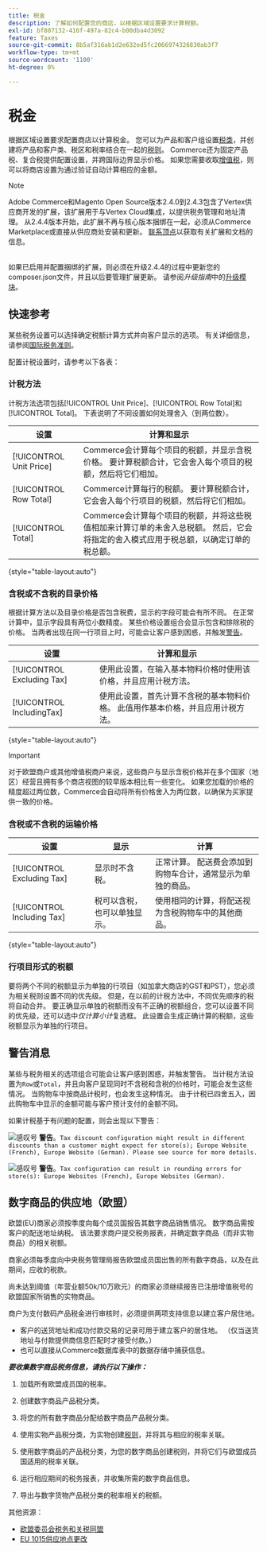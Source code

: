 ```yaml
---
title: 税金
description: 了解如何配置您的商店，以根据区域设置要求计算税额。
exl-id: bf807132-416f-497a-82c4-b00dba4d3092
feature: Taxes
source-git-commit: 8b5af316ab1d2e632ed5fc2066974326830ab3f7
workflow-type: tm+mt
source-wordcount: '1100'
ht-degree: 0%

---
```


# 税金

根据区域设置要求配置商店以计算税金。 您可以为产品和客户组设置[税类](tax-class.md)，并创建将产品和客户类、税区和税率结合在一起的[税则](tax-rules.md)。 Commerce还为固定产品税、复合税提供配置设置，并跨国际边界显示价格。 如果您需要收取[增值税](vat.md)，则可以将商店设置为通过验证自动计算相应的金额。

>[!NOTE]
>
>Adobe Commerce和Magento Open Source版本2.4.0到2.4.3包含了Vertex供应商开发的扩展，该扩展用于与Vertex Cloud集成，以提供税务管理和地址清理。 从2.4.4版本开始，此扩展不再与核心版本捆绑在一起，必须从Commerce Marketplace或直接从供应商处安装和更新。 [联系顶点](https://marketplace.magento.com/partner/vertex_inc)以获取有关扩展和文档的信息。<br><br>
>
>如果已启用并配置捆绑的扩展，则必须在升级2.4.4的过程中更新您的composer.json文件，并且以后要管理扩展更新。 请参阅&#x200B;_升级指南_&#x200B;中的[升级模块](https://experienceleague.adobe.com/docs/commerce-operations/upgrade-guide/modules/upgrade.html)。

## 快速参考

某些税务设置可以选择确定税额计算方式并向客户显示的选项。 有关详细信息，请参阅[国际税务准则](international-tax-guidelines.md)。

配置计税设置时，请参考以下各表：

### 计税方法

计税方法选项包括[!UICONTROL Unit Price]、[!UICONTROL Row Total]和[!UICONTROL Total]。 下表说明了不同设置如何处理舍入（到两位数）。

| 设置 | 计算和显示 |
|--- |--- |
| [!UICONTROL Unit Price] | Commerce会计算每个项目的税额，并显示含税价格。 要计算税额合计，它会舍入每个项目的税额，然后将它们相加。 |
| [!UICONTROL Row Total] | Commerce计算每行的税额。 要计算税额合计，它会舍入每个行项目的税额，然后将它们相加。 |
| [!UICONTROL Total] | Commerce会计算每个项目的税额，并将这些税值相加来计算订单的未舍入总税额。 然后，它会将指定的舍入模式应用于税总额，以确定订单的税总额。 |

{style="table-layout:auto"}

### 含税或不含税的目录价格

根据计算方法以及目录价格是否包含税费，显示的字段可能会有所不同。 在正常计算中，显示字段具有两位小数精度。 某些价格设置组合会显示包含和排除税的价格。 当两者出现在同一行项目上时，可能会让客户感到困惑，并触发[警告](taxes.md#warning-messages)。

| 设置 | 计算和显示 |
|--- |--- |
| [!UICONTROL Excluding Tax] | 使用此设置，在输入基本物料价格时使用该价格，并且应用计税方法。 |
| [!UICONTROL IncludingTax] | 使用此设置，首先计算不含税的基本物料价格。 此值用作基本价格，并且应用计税方法。 |

{style="table-layout:auto"}

>[!IMPORTANT]
>
>对于欧盟商户或其他增值税商户来说，这些商户与显示含税价格并在多个国家（地区）经营且拥有多个商店视图的较早版本相比有一些变化。 如果您加载的价格的精度超过两位数，Commerce会自动将所有价格舍入为两位数，以确保为买家提供一致的价格。

### 含税或不含税的运输价格

| 设置 | 显示 | 计算 |
|--- |--- |--- |
| [!UICONTROL Excluding Tax] | 显示时不含税。 | 正常计算。 配送费会添加到购物车合计，通常显示为单独的商品。 |
| [!UICONTROL Including Tax] | 税可以含税，也可以单独显示。 | 使用相同的计算，将配送视为含税购物车中的其他商品。 |

{style="table-layout:auto"}

### 行项目形式的税额

要将两个不同的税额显示为单独的行项目（如加拿大商店的GST和PST），您必须为相关税则设置不同的优先级。 但是，在以前的计税方法中，不同优先顺序的税将自动合并。 要正确显示单独的税额而没有不正确的税额组合，您可以设置不同的优先级，还可以选中&#x200B;_仅计算小计_&#x200B;复选框。 此设置会生成正确计算的税额，这些税额显示为单独的行项目。

## 警告消息

某些与税务相关的选项组合可能会让客户感到困惑，并触发警告。 当计税方法设置为`Row`或`Total`，并且向客户呈现同时不含税和含税的价格时，可能会发生这些情况。 当购物车中按商品计税时，也会发生这种情况。 由于计税已四舍五入，因此购物车中显示的金额可能与客户预计支付的金额不同。

如果计税基于有问题的配置，则会出现以下警告：

![感叹号](../assets/icon-warning.png) **警告**。`Tax discount configuration might result in different discounts than a customer might expect for store(s); Europe Website (French), Europe Website (German). Please see source for more details.`

![感叹号](../assets/icon-warning.png) **警告**。`Tax configuration can result in rounding errors for store(s): Europe Websites (French), Europe Websites (German).`

## 数字商品的供应地（欧盟）

欧盟(EU)商家必须按季度向每个成员国报告其数字商品销售情况。 数字商品需按客户的配送地址纳税。 该法要求商户提交税务报表，并确定数字商品（而非实物商品）的相关税额。

商家必须每季度向中央税务管理局报告欧盟成员国出售的所有数字商品，以及在此期间，应收的税款。

尚未达到阈值（年营业额50k/10万欧元）的商家必须继续报告已注册增值税号的欧盟国家所销售的实物商品。

商户为支付数码产品税金进行审核时，必须提供两项支持信息以建立客户居住地。

- 客户的送货地址和成功付款交易的记录可用于建立客户的居住地。 （仅当送货地址与付款提供商信息匹配时才接受付款。）
- 也可以直接从Commerce数据库表中的数据存储中捕获信息。

_&#x200B;**要收集数字商品税务信息，请执行以下操作：**&#x200B;_

1. 加载所有欧盟成员国的税率。

1. 创建数字商品产品税分类。

1. 将您的所有数字商品分配给数字商品产品税分类。

1. 使用实物产品税分类，为实物创建[税则](tax-rules.md)，并将其与相应的税率关联。

1. 使用数字商品的产品税分类，为您的数字商品创建税则，并将它们与欧盟成员国适用的税率关联。

1. 运行相应期间的税务报表，并收集所需的数字商品信息。

1. 导出与数字货物产品税分类的税率相关的税额。

其他资源：

- [欧盟委员会税务和关税同盟][1]
- [EU 1015供应地点更改][2]

[1]: https://europa.eu/youreurope/business/taxation/vat/vat-rules-rates/index_en.htm
[2]: https://www2.deloitte.com/global/en/services/tax.html
